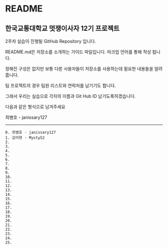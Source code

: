 # README

## 한국교통대학교 멋쟁이사자 12기 프로젝트
2주차 실습이 진행될 GitHub Repository 입니다.

README.md은 저장소를 소개하는 가이드 파일입니다.
마크업 언어를 통해 작성 됩니다.

정해진 구성은 없지만 보통 다른 사용자들이
저장소를 사용하는데 필요한 내용들을 알려줍니다.

팀 프로젝트의 경우 팀원 리스트와 연락처를 남기기도 합니다.

그래서 우리는 실습으로 각자의 이름과 Git Hub ID 남기도록하겠습니다.

다음과 같은 형식으로 남겨주세요

최병호 - janissary127

---
    0. 최병호 - janissary127
    1. 김미현 - MystyS2
    2. 
    3.  
    4.          
    5.  
    6.  
    7.  
    8.  
    9.  
    10. 
    11.
    12.
    13.
    14.
    15.
    16.
    17.
    18.
    19.
    20.
    21.
    22.
    23.
    24.
    25.
